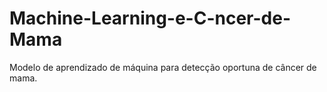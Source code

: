 # Machine-Learning-e-C-ncer-de-Mama
Modelo de aprendizado de máquina para detecção oportuna de câncer de mama.
